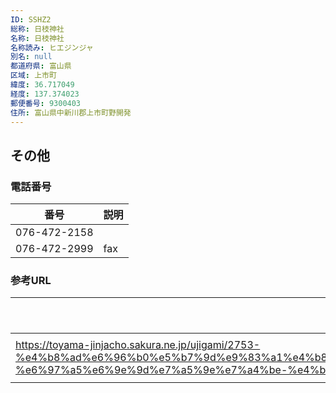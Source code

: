 ```yaml
---
ID: SSHZ2
総称: 日枝神社
名称: 日枝神社
名称読み: ヒエジンジャ
別名: null
都道府県: 富山県
区域: 上市町
緯度: 36.717049
経度: 137.374023
郵便番号: 9300403
住所: 富山県中新川郡上市町野開発
---
```


## その他

### 電話番号

| 番号         | 説明 |
| ------------ | ---- |
| 076-472-2158 |      |
| 076-472-2999 | fax  |

### 参考URL

| URL                                                                                                                                                                                                                              | 説明   |
| -------------------------------------------------------------------------------------------------------------------------------------------------------------------------------------------------------------------------------- | ------ |
| https://toyama-jinjacho.sakura.ne.jp/ujigami/2753-%e4%b8%ad%e6%96%b0%e5%b7%9d%e9%83%a1%e4%b8%8a%e5%b8%82%e7%94%ba%e9%87%8e%e9%96%8b%e7%99%ba-%e6%97%a5%e6%9e%9d%e7%a5%9e%e7%a4%be-%e4%ba%8c%e5%ae%ae%e3%80%80%e6%ad%a3%e5%b9%b8/ | 神社庁 |
